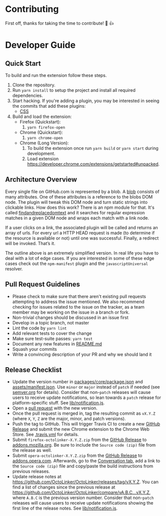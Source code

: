 
# Contributing

First off, thanks for taking the time to contribute! :tada: :+1:

# Developer Guide

## Quick Start

To build and run the extension follow these steps.

1. Clone the repository.
1. Run `yarn install` to setup the project and install all required dependencies.
1. Start hacking. If you're adding a plugin, you may be interested in seeing the commits that add these plugins:
   * [CSS]
1. Build and load the extension:
   * Firefox (Quickstart):
     1. `yarn firefox-open`
   * Chrome (Quickstart):
     1. `yarn chrome-open`
   * Chrome (Long Version):
     1. To build the extension once run `yarn build` or `yarn start` during development.
     1. Load extension https://developer.chrome.com/extensions/getstarted#unpacked.

[CSS]: https://github.com/OctoLinker/OctoLinker/commit/ccbefb7

## Architecture Overview

Every single file on GitHub.com is represented by a blob. A [blob](/packages/blob-reader) consists of many attributes. One of these attributes is a reference to the blobs DOM node. The plugin will tweak this DOM node and turn static strings into clickable links. How does this work? There is an npm module for that. It's called [findandreplacedomtext](https://github.com/padolsey/findAndReplaceDOMText/) and it searches for regular expression matches in a given DOM node and wraps each match with a link node.

If a user clicks on a link, the associated plugin will be called and returns an array of urls. For every url a HTTP HEAD request is made (to determine if the resource is available or not) until one was successful. Finally, a redirect will be invoked. That’s it.

The outline above is an extremely simplified version. In real life you have to deal with a lot of edge cases. If you are interested in some of these edge cases check out the `npm-manifest` plugin and the `javascriptUniversal` resolver.

## Pull Request Guidelines

- Please check to make sure that there aren't existing pull requests attempting to address the issue mentioned. We also recommend checking for issues related to the issue on the tracker, as a team member may be working on the issue in a branch or fork.
- Non-trivial changes should be discussed in an issue first
- Develop in a topic branch, not master
- Lint the code by `yarn lint`
- Add relevant tests to cover the change
- Make sure test-suite passes: `yarn test`
- Document any new features in [README.md](./README.md#features)
- Squash your commits
- Write a convincing description of your PR and why we should land it

## Release Checklist

- Update the version number in [packages/core/package.json](https://github.com/OctoLinker/OctoLinker/blob/master/packages/core/package.json) and [assets/manifest.json](https://github.com/OctoLinker/OctoLinker/blob/master/assets/manifest.json). Use `minor` or `major` instead of `patch` if needed (see [semver.org](http://semver.org/) for details).
  Consider that non-`patch` releases will cause users to receive update notifications, so lean towards a `patch` release for platform-specific stuff.
  See [lib/notification.js](https://github.com/OctoLinker/OctoLinker/blob/030859292f7ea4e8a3852a876707c22a6fe74d9a/lib/notification.js#L4).
- Open a [pull request](https://github.com/OctoLinker/OctoLinker/pulls) with the new version.
- Once the pull request is merged in, tag the resulting commit as `vX.Y.Z` (where `X`, `Y`, `Z` are the major, minor, and patch versions).
- Push the tag to GitHub. This will trigger Travis CI to create a new [GitHub Release](https://github.com/OctoLinker/OctoLinker/releases) and submit the new Chrome extension to the Chrome Web Store. See [.travis.yml](https://github.com/OctoLinker/OctoLinker/blob/master/.travis.yml) for details.
- Submit `firefox-octolinker-X.Y.Z.zip` from the [GitHub Release](https://github.com/OctoLinker/OctoLinker/releases) to [addons.mozilla.org](https://addons.mozilla.org/en-US/developers/addon/octolinker/versions#version-upload). Be sure to include the `Source code (zip)` file from the release as well.
- Submit `opera-octolinker-X.Y.Z.zip` from the [GitHub Release](https://github.com/OctoLinker/OctoLinker/releases) to [addons.opera.com](https://addons.opera.com/developer/package/226344/?tab=versions). Afterwards, go to the [Conversation tab](https://addons.opera.com/developer/package/226344/?tab=conversation), add a link to the `Source code (zip)` file and copy/paste the build instructions from previous releases.
- Update release notes at https://github.com/OctoLinker/OctoLinker/releases/tag/vX.Y.Z. You can find a list of changes since the previous release at https://github.com/OctoLinker/OctoLinker/compare/vA.B.C...vX.Y.Z, where `A.B.C` is the previous version number.
  Consider that non-`patch` releases will cause users to receive update notifications showing the first line of the release notes.
  See [lib/notification.js](https://github.com/OctoLinker/OctoLinker/blob/030859292f7ea4e8a3852a876707c22a6fe74d9a/lib/notification.js#L4).
